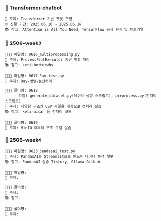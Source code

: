 ### 📂 Transformer-chatbot
```
📌 주제: Transformer 기반 챗봇 구현
⏱ 진행 기간: 2025.06.10 ~ 2025.06.16
📚 참고: Attention is All You Need, TensorFlow 공식 문서 및 튜토리얼
```

### 📂 2506-week3
```
👩🏻‍💻 파일명: 0616_multiprocessing.py
📌 주제: ProcessPoolExecutor 기반 병렬 처리
📚 참고: keti-betterwhy
```
```
👩🏻‍💻 파일명: 0617_Ray-test.py
📌 주제: Ray-병렬/분산처리
```
```
👩🏻‍💻 폴더명: 0618
    - 파일) generate_dataset.py(데이터 생성 스크립트), preprocess.py(전처리 스크립트)
📌 주제: 다양한 구조의 CSV 파일을 대상으로 전처리 실습
📚 참고: keti-aicar 등 전처리 코드
```
```
👩🏻‍💻 폴더명: 0619
📌 주제: MinIO 데이터 구조 로컬 실습
```


### 📂 2506-week4
```
👩🏻‍💻 파일명: 0623_pandasai_test.py
📌 주제: PandasAI와 Streamlit으로 만드는 데이터 분석 챗봇
📚 참고: PandasAI 실습 Tistory, Ollama Github
```
```
👩🏻‍💻 파일명: 
📌 주제: 
```
```
👩🏻‍💻 폴더명: 
📌 주제: 
📚 참고: 
```
```
👩🏻‍💻 폴더명: 
📌 주제:
```